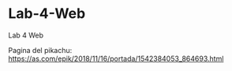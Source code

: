 # Lab-4-Web
Lab 4 Web

Pagina del pikachu: https://as.com/epik/2018/11/16/portada/1542384053_864693.html

